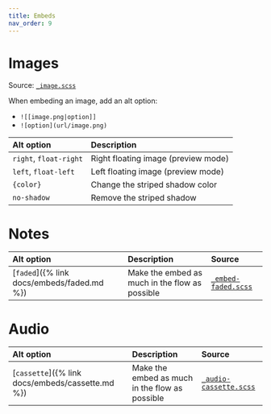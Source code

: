 ```yaml
---
title: Embeds
nav_order: 9
---
```


# Images

Source: [`_image.scss`](https://github.com/ElsaTam/obsidian-fancy-a-story/blob/main/postcss/editor/_image.scss)

When embeding an image, add an alt option:
- `![[image.png|option]]`
- `![option](url/image.png)`


| Alt option             | Description                         |
|:-----------------------|:------------------------------------|
| `right`, `float-right` | Right floating image (preview mode) |
| `left`, `float-left`   | Left floating image (preview mode)  |
| `{color}`              | Change the striped shadow color     |
| `no-shadow`            | Remove the striped shadow           |


# Notes

| Alt option | Description | Source |
|:-----------|:------------|:-------|
| [`faded`]({% link docs/embeds/faded.md %}) | Make the embed as much in the flow as possible | [`_embed-faded.scss`](https://github.com/ElsaTam/obsidian-fancy-a-story/blob/main/postcss/editor/embeds/_embed-faded.scss) |


# Audio

| Alt option | Description | Source |
|:-----------|:------------|:-------|
| [`cassette`]({% link docs/embeds/cassette.md %}) | Make the embed as much in the flow as possible | [`_audio-cassette.scss`](https://github.com/ElsaTam/obsidian-fancy-a-story/blob/main/postcss/editor/embeds/_audio-cassette.scss) |


